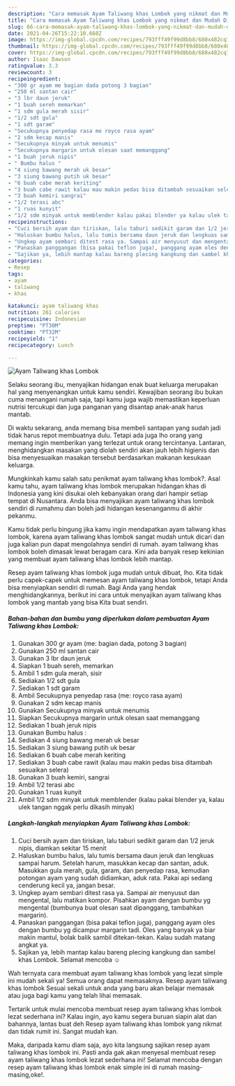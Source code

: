 ```yaml
---
description: "Cara memasak Ayam Taliwang khas Lombok yang nikmat dan Mudah Dibuat"
title: "Cara memasak Ayam Taliwang khas Lombok yang nikmat dan Mudah Dibuat"
slug: 66-cara-memasak-ayam-taliwang-khas-lombok-yang-nikmat-dan-mudah-dibuat
date: 2021-04-26T15:22:10.660Z
image: https://img-global.cpcdn.com/recipes/793fff49f99d8bb8/680x482cq70/ayam-taliwang-khas-lombok-foto-resep-utama.jpg
thumbnail: https://img-global.cpcdn.com/recipes/793fff49f99d8bb8/680x482cq70/ayam-taliwang-khas-lombok-foto-resep-utama.jpg
cover: https://img-global.cpcdn.com/recipes/793fff49f99d8bb8/680x482cq70/ayam-taliwang-khas-lombok-foto-resep-utama.jpg
author: Isaac Dawson
ratingvalue: 3.3
reviewcount: 3
recipeingredient:
- "300 gr ayam me bagian dada potong 3 bagian"
- "250 ml santan cair"
- "3 lbr daun jeruk"
- "1 buah sereh memarkan"
- "1 sdm gula merah sisir"
- "1/2 sdt gula"
- "1 sdt garam"
- "Secukupnya penyedap rasa me royco rasa ayam"
- "2 sdm kecap manis"
- "Secukupnya minyak untuk menumis"
- "Secukupnya margarin untuk olesan saat memanggang"
- "1 buah jeruk nipis"
- " Bumbu halus "
- "4 siung bawang merah uk besar"
- "3 siung bawang putih uk besar"
- "6 buah cabe merah keriting"
- "3 buah cabe rawit kalau mau makin pedas bisa ditambah sesuaikan selera"
- "3 buah kemiri sangrai"
- "1/2 terasi abc"
- "1 ruas kunyit"
- "1/2 sdm minyak untuk memblender kalau pakai blender ya kalau ulek tangan nggak perlu dikasih minyak"
recipeinstructions:
- "Cuci bersih ayam dan tiriskan, lalu taburi sedikit garam dan 1/2 jeruk nipis, diamkan sekitar 15 menit"
- "Haluskan bumbu halus, lalu tumis bersama daun jeruk dan lengkuas sampai harum. Setelah harum, masukkan kecap dan santan, aduk. Masukkan gula merah, gula, garam, dan penyedap rasa, kemudian potongan ayam yang sudah didiamkan, aduk rata. Pakai api sedang cenderung kecil ya, jangan besar."
- "Ungkep ayam sembari ditest rasa ya. Sampai air menyusut dan mengental, lalu matikan kompor. Pisahkan ayam dengan bumbu yg mengental (bumbunya buat olesan saat dipanggang, tambahkan margarin)."
- "Panaskan panggangan (bisa pakai teflon juga), panggang ayam oles dengan bumbu yg dicampur margarin tadi. Oles yang banyak ya biar makin mantul, bolak balik sambil ditekan-tekan. Kalau sudah matang angkat ya."
- "Sajikan ya, lebih mantap kalau bareng plecing kangkung dan sambel khas Lombok. Selamat mencoba ☺"
categories:
- Resep
tags:
- ayam
- taliwang
- khas

katakunci: ayam taliwang khas 
nutrition: 261 calories
recipecuisine: Indonesian
preptime: "PT30M"
cooktime: "PT32M"
recipeyield: "1"
recipecategory: Lunch

---
```



![Ayam Taliwang khas Lombok](https://img-global.cpcdn.com/recipes/793fff49f99d8bb8/680x482cq70/ayam-taliwang-khas-lombok-foto-resep-utama.jpg)

Selaku seorang ibu, menyajikan hidangan enak buat keluarga merupakan hal yang menyenangkan untuk kamu sendiri. Kewajiban seorang ibu bukan cuma menangani rumah saja, tapi kamu juga wajib memastikan keperluan nutrisi tercukupi dan juga panganan yang disantap anak-anak harus mantab.

Di waktu  sekarang, anda memang bisa membeli santapan yang sudah jadi tidak harus repot membuatnya dulu. Tetapi ada juga lho orang yang memang ingin memberikan yang terlezat untuk orang tercintanya. Lantaran, menghidangkan masakan yang diolah sendiri akan jauh lebih higienis dan bisa menyesuaikan masakan tersebut berdasarkan makanan kesukaan keluarga. 



Mungkinkah kamu salah satu penikmat ayam taliwang khas lombok?. Asal kamu tahu, ayam taliwang khas lombok merupakan hidangan khas di Indonesia yang kini disukai oleh kebanyakan orang dari hampir setiap tempat di Nusantara. Anda bisa menyajikan ayam taliwang khas lombok sendiri di rumahmu dan boleh jadi hidangan kesenanganmu di akhir pekanmu.

Kamu tidak perlu bingung jika kamu ingin mendapatkan ayam taliwang khas lombok, karena ayam taliwang khas lombok sangat mudah untuk dicari dan juga kalian pun dapat mengolahnya sendiri di rumah. ayam taliwang khas lombok boleh dimasak lewat beragam cara. Kini ada banyak resep kekinian yang membuat ayam taliwang khas lombok lebih mantap.

Resep ayam taliwang khas lombok juga mudah untuk dibuat, lho. Kita tidak perlu capek-capek untuk memesan ayam taliwang khas lombok, tetapi Anda bisa menyiapkan sendiri di rumah. Bagi Anda yang hendak menghidangkannya, berikut ini cara untuk menyajikan ayam taliwang khas lombok yang mantab yang bisa Kita buat sendiri.

<!--inarticleads1-->

##### Bahan-bahan dan bumbu yang diperlukan dalam pembuatan Ayam Taliwang khas Lombok:

1. Gunakan 300 gr ayam (me: bagian dada, potong 3 bagian)
1. Gunakan 250 ml santan cair
1. Gunakan 3 lbr daun jeruk
1. Siapkan 1 buah sereh, memarkan
1. Ambil 1 sdm gula merah, sisir
1. Sediakan 1/2 sdt gula
1. Sediakan 1 sdt garam
1. Ambil Secukupnya penyedap rasa (me: royco rasa ayam)
1. Gunakan 2 sdm kecap manis
1. Gunakan Secukupnya minyak untuk menumis
1. Siapkan Secukupnya margarin untuk olesan saat memanggang
1. Sediakan 1 buah jeruk nipis
1. Gunakan  Bumbu halus :
1. Sediakan 4 siung bawang merah uk besar
1. Sediakan 3 siung bawang putih uk besar
1. Sediakan 6 buah cabe merah keriting
1. Sediakan 3 buah cabe rawit (kalau mau makin pedas bisa ditambah sesuaikan selera)
1. Gunakan 3 buah kemiri, sangrai
1. Ambil 1/2 terasi abc
1. Gunakan 1 ruas kunyit
1. Ambil 1/2 sdm minyak untuk memblender (kalau pakai blender ya, kalau ulek tangan nggak perlu dikasih minyak)




<!--inarticleads2-->

##### Langkah-langkah menyiapkan Ayam Taliwang khas Lombok:

1. Cuci bersih ayam dan tiriskan, lalu taburi sedikit garam dan 1/2 jeruk nipis, diamkan sekitar 15 menit
1. Haluskan bumbu halus, lalu tumis bersama daun jeruk dan lengkuas sampai harum. Setelah harum, masukkan kecap dan santan, aduk. Masukkan gula merah, gula, garam, dan penyedap rasa, kemudian potongan ayam yang sudah didiamkan, aduk rata. Pakai api sedang cenderung kecil ya, jangan besar.
1. Ungkep ayam sembari ditest rasa ya. Sampai air menyusut dan mengental, lalu matikan kompor. Pisahkan ayam dengan bumbu yg mengental (bumbunya buat olesan saat dipanggang, tambahkan margarin).
1. Panaskan panggangan (bisa pakai teflon juga), panggang ayam oles dengan bumbu yg dicampur margarin tadi. Oles yang banyak ya biar makin mantul, bolak balik sambil ditekan-tekan. Kalau sudah matang angkat ya.
1. Sajikan ya, lebih mantap kalau bareng plecing kangkung dan sambel khas Lombok. Selamat mencoba ☺




Wah ternyata cara membuat ayam taliwang khas lombok yang lezat simple ini mudah sekali ya! Semua orang dapat memasaknya. Resep ayam taliwang khas lombok Sesuai sekali untuk anda yang baru akan belajar memasak atau juga bagi kamu yang telah lihai memasak.

Tertarik untuk mulai mencoba membuat resep ayam taliwang khas lombok lezat sederhana ini? Kalau ingin, ayo kamu segera buruan siapin alat dan bahannya, lantas buat deh Resep ayam taliwang khas lombok yang nikmat dan tidak rumit ini. Sangat mudah kan. 

Maka, daripada kamu diam saja, ayo kita langsung sajikan resep ayam taliwang khas lombok ini. Pasti anda gak akan menyesal membuat resep ayam taliwang khas lombok lezat sederhana ini! Selamat mencoba dengan resep ayam taliwang khas lombok enak simple ini di rumah masing-masing,oke!.

